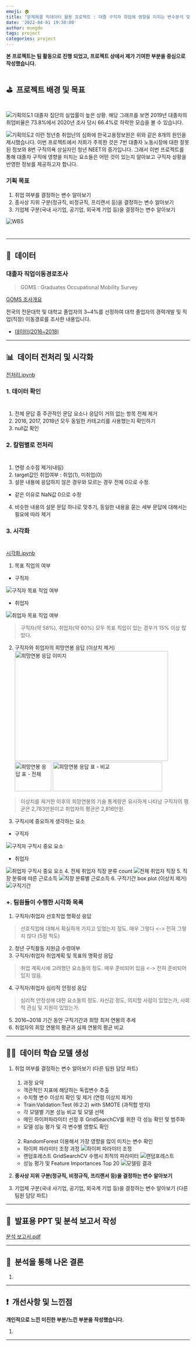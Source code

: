 ```yaml
---
emoji: 🏠
title: "문제해결 빅데이터 활용 프로젝트 : 대졸 구직자 취업에 영향을 미치는 변수분석 및 취업예측 모델"
date: '2022-04-01 19:30:00'
author: mungdo
tags: project
categories: project
---
```


__본 프로젝트는 팀 활동으로 진행 되었고, 프로젝트 상에서 제가 기여한 부분을 중심으로 작성했습니다.__

#
## ⛳️ &nbsp;프로젝트 배경 및 목표
#  
![기획의도1](./zero_false_one_true_imgs/project_intention1.png)
대졸자 집단의 실업률이 높은 상황. 해당 그래프를 보면 2019년 대졸자의 취업비율은 73.8%에서 2020년 조사 당시 66.4%로 하락한 모습을 볼 수 있습니다.
   

![기획의도2](./zero_false_one_true_imgs/project_intention2.png)
이런 청년층 취업난의 심화에 한국고용정보원은 위와 같은 8개의 원인을 제시했습니다. 이번 프로젝트에서 저희가 주목한 것은 7번 대졸자 노동시장에 대한 잘못된 정보와 8번 구직의욕 상실자인 청년 NEET의 증가입니다.
그래서 이번 프로젝트를 통해 대졸자 구직에 영향을 미치는 요소들은 어떤 것이 있는지 알아보고 구직자 상황을 반영한 정보를 제공하고자 합니다.
   

### 기획 목표
1. 취업 여부를 결정하는 변수 알아보기
2. 종사상 지위 구분(정규직, 비정규직, 프리랜서 등)을 결정하는 변수 알아보기
3. 기업체 구분(국내 사기업, 공기업, 외국계 기업 등)을 결정하는 변수 알아보기

   
![WBS](./zero_false_one_true_imgs/WBS.png)

#   


---

## 📄  &nbsp;데이터 

### 대졸자 직업이동경로조사
> GOMS : Graduates Occupational Mobility Survey
  
[GOMS 조사개요](https://survey.keis.or.kr/goms/goms01.jsp)
  
  
전국의 전문대학 및 대학교 졸업자의 3~4%를 선정하여 대학 졸업자의 경력개발 및 직업(직장) 이동경로를 조사한 내용입니다.

- [데이터(2016~2018)](https://survey.keis.or.kr/goms/gomsdownload/List.jsp)
   
  
  
---

## 📊  &nbsp;데이터 전처리 및 시각화

[전처리.ipynb](https://github.com/mungdo/zero_false_one_true/blob/main/%EC%A0%84%EC%B2%98%EB%A6%AC/1%EC%B0%A8%20%EC%A0%84%EC%B2%98%EB%A6%AC/%EC%A0%84%EC%B2%98%EB%A6%AC.ipynb)
  
### 1. 데이터 확인
#
1. 전체 문답 중 주관적인 문답 요소나 응답이 거의 없는 항목 전체 제거
2. 2016, 2017, 2018년 모두 동일한 카테고리를 사용했는지 확인하기
3. null값 확인

### 2. 칼럼별로 전처리
#
1. 연령 소수점 제거(내림)
2. target값인 취업여부 : 취업(1), 미취업(0)
3. 설문 내용에 응답하지 않은 경우와 모르는 경우 전체 0으로 수정.
- 같은 이유로 NaN값 0으로 수정
4. 비슷한 내용의 설문 문답 하나로 맞추기, 동일한 내용을 묻는 세부 문답에 대해서는 필요에 따라 제거


### 3. 시각화
# 
[시각화.ipynb](https://github.com/mungdo/zero_false_one_true/blob/main/%EC%8B%9C%EA%B0%81%ED%99%94/%EA%B5%AC%EC%A7%81%EC%9E%90%EC%99%80%20%EC%B7%A8%EC%97%85%EC%9E%90%20%EC%9D%91%EB%8B%B5%20%EB%B9%84%EA%B5%90.ipynb)

1. 목표 직업의 여부 
- 구직자

![구직자 목표 직업 여부](./zero_false_one_true_imgs/target_job_seeker.png)
- 취업자

![취업자 목표 직업 여부](./zero_false_one_true_imgs/target_job_employee.png)
> 구직자(약 58%), 취업자(약 60%) 모두 목표 직업이 있는 경우가 15% 이상 많았다.
2. 구직자와 취업자의 희망연봉 응답 (이상치 제거)
   <img alt="희망연봉 응답 이미지" height="300" src="./zero_false_one_true_imgs/expected_salary_img.png" width="420"/>
   <img alt="희망연봉 응답 표 - 전체" height="80" src="./zero_false_one_true_imgs/expected_salary_table1.png" width="100"/>
   <img alt="희망연봉 응답 표 - 비교" height="80" src="./zero_false_one_true_imgs/expected_salary_table2.png" width="300"/>
> 이상치를 제거한 이후의 희망연봉의 기술 통계량은 유사하게 나타남
> 구직자의 평균은 2,783만원이고 취업자의 평균은 2,816만원. 

3. 구직시에 중요하게 생각하는 요소
- 구직자
  
![구직자 구직시 중요 요소](./zero_false_one_true_imgs/important_factor_seeker.png)
- 취업자
  
![취업자 구직시 중요 요소](./zero_false_one_true_imgs/important_factor_employee.png)
4. 전체 취업자 직장 분류 count
![전체 취업자 직장](./heap_pop_imgs/job_category.png)
5. 직장 분류에 따른 근로소득
![직장 분류별 근로소득](./zero_false_one_true_imgs/salary_to_job.png)
6. 구직기간 box plot (이상치 제거)
![구직기간](./zero_false_one_true_imgs/job_search_period.png)

### +. 팀원들이 수행한 시각화 목록
1. 구직자/취업자 선호직업 명확성 응답 
> 선호직업에 대해서 확실하게 가지고 있었는지 정도. 매우 그렇다 <-> 전혀 그렇지 않다 (5점 척도)
2. 청년 구직활동 지원금 수령여부
3. 구직자/취업자 취업계획 및 목표의 명확성 응답
> 취업 계획시에 고려했던 요소들의 정도. 매우 준비되어 있음 <-> 전혀 준비되어 있지 않음.
4. 구직자/취업자 심리적 안정성 응답
> 심리적 안정성애 대한 요소들의 정도. 자신감 정도, 의지할 사람이 있었는가, 사회적 관심 및 지원이 있었는가.
5. 2016~2018 기간 동안 구직기간과 희망 최저 연봉의 추세
6. 취업자의 희망 연봉의 평균과 실제 연봉의 평균 비교

---

## 👩‍💻  &nbsp;데이터 학습 모델 생성

1. 취업 여부를 결정하는 변수 알아보기 (다른 팀원 담당 파트)
   ####
   1. 과정 요약
   - 객관적인 지표에 해당하는 독립변수 추출
   - 수치형 변수 이상치 확인 및 제거 (연령 이상치 제거)
   - Train:Validation:Test (6:2:2) with SMOTE (과적합 방지)
   - 각 모델별 기본 성능 비교 및 모델 선택
   - 메인 하이퍼파라미터 선정 후 GridSearchCV를 위한 각 성능 확인 및 범주화
   - 모델 성능 평가 및 각 변수별 영향도 확인
   ####
   2. RandomForest 이용해서 가장 영향을 많이 미치는 변수 확인
   - 하이퍼 파라미터 조정 과정
   ![하이퍼 파라미터 조정](./zero_false_one_true_imgs/job_hyperparams.png)
   - 랜덤포레스트 GridSearchCV 수행시 최적의 파라미터
   ![랜덤포레스트](./zero_false_one_true_imgs/job_gridsearchcv.png)
   - 성능 평가 및 Feature Importances Top 20
   ![모델링 결과](./zero_false_one_true_imgs/job_result.png)

3. **종사상 지위 구분(정규직, 비정규직, 프리랜서 등)을 결정하는 변수 알아보기**




3. 기업체 구분(국내 사기업, 공기업, 외국계 기업 등)을 결정하는 변수 알아보기 (다른 팀원 담당 파트)

---

## 📢  &nbsp;발표용 PPT 및 분석 보고서 작성

[분석 보고서.pdf](https://drive.google.com/file/d/1tkLEW5AsZsFa_uHeYKGNnTBvC3m4wZjZ/view?usp=sharing)

---

## 🏁  &nbsp;분석을 통해 나온 결론

1. 


---

## ❗️ &nbsp;개선사항 및 느낀점

__개인적으로 느낀 미진한 부분/느낀 부분을 작성했습니다.__

1. 


---





```toc
```

